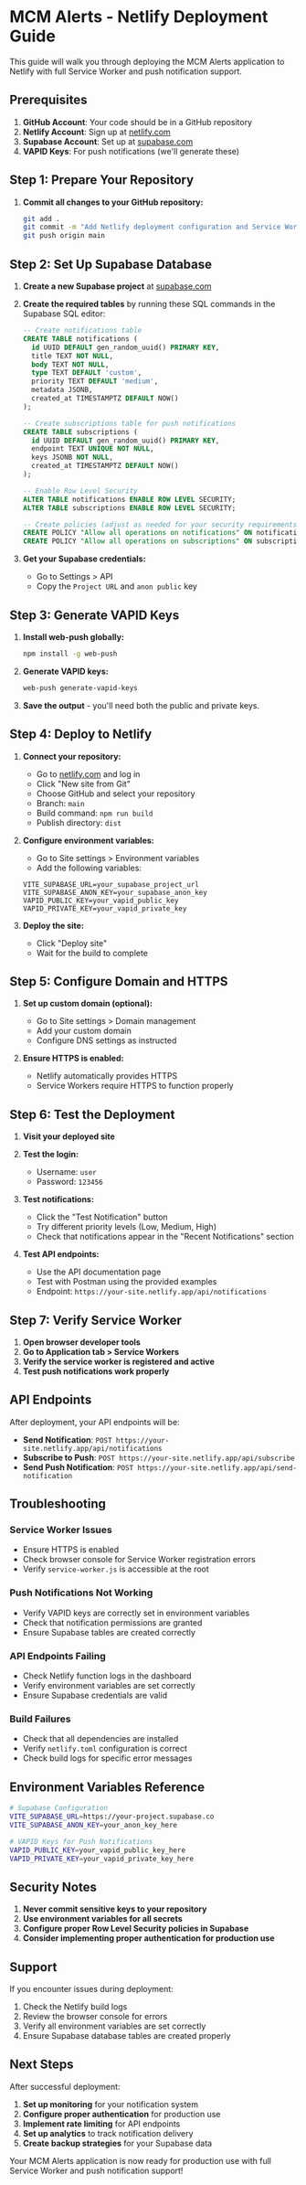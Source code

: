 # MCM Alerts - Netlify Deployment Guide

This guide will walk you through deploying the MCM Alerts application to Netlify with full Service Worker and push notification support.

## Prerequisites

1. **GitHub Account**: Your code should be in a GitHub repository
2. **Netlify Account**: Sign up at [netlify.com](https://netlify.com)
3. **Supabase Account**: Set up at [supabase.com](https://supabase.com)
4. **VAPID Keys**: For push notifications (we'll generate these)

## Step 1: Prepare Your Repository

1. **Commit all changes to your GitHub repository:**
   ```bash
   git add .
   git commit -m "Add Netlify deployment configuration and Service Worker support"
   git push origin main
   ```

## Step 2: Set Up Supabase Database

1. **Create a new Supabase project** at [supabase.com](https://supabase.com)

2. **Create the required tables** by running these SQL commands in the Supabase SQL editor:

   ```sql
   -- Create notifications table
   CREATE TABLE notifications (
     id UUID DEFAULT gen_random_uuid() PRIMARY KEY,
     title TEXT NOT NULL,
     body TEXT NOT NULL,
     type TEXT DEFAULT 'custom',
     priority TEXT DEFAULT 'medium',
     metadata JSONB,
     created_at TIMESTAMPTZ DEFAULT NOW()
   );

   -- Create subscriptions table for push notifications
   CREATE TABLE subscriptions (
     id UUID DEFAULT gen_random_uuid() PRIMARY KEY,
     endpoint TEXT UNIQUE NOT NULL,
     keys JSONB NOT NULL,
     created_at TIMESTAMPTZ DEFAULT NOW()
   );

   -- Enable Row Level Security
   ALTER TABLE notifications ENABLE ROW LEVEL SECURITY;
   ALTER TABLE subscriptions ENABLE ROW LEVEL SECURITY;

   -- Create policies (adjust as needed for your security requirements)
   CREATE POLICY "Allow all operations on notifications" ON notifications FOR ALL USING (true);
   CREATE POLICY "Allow all operations on subscriptions" ON subscriptions FOR ALL USING (true);
   ```

3. **Get your Supabase credentials:**
   - Go to Settings > API
   - Copy the `Project URL` and `anon public` key

## Step 3: Generate VAPID Keys

1. **Install web-push globally:**
   ```bash
   npm install -g web-push
   ```

2. **Generate VAPID keys:**
   ```bash
   web-push generate-vapid-keys
   ```

3. **Save the output** - you'll need both the public and private keys.

## Step 4: Deploy to Netlify

1. **Connect your repository:**
   - Go to [netlify.com](https://netlify.com) and log in
   - Click "New site from Git"
   - Choose GitHub and select your repository
   - Branch: `main`
   - Build command: `npm run build`
   - Publish directory: `dist`

2. **Configure environment variables:**
   - Go to Site settings > Environment variables
   - Add the following variables:

   ```
   VITE_SUPABASE_URL=your_supabase_project_url
   VITE_SUPABASE_ANON_KEY=your_supabase_anon_key
   VAPID_PUBLIC_KEY=your_vapid_public_key
   VAPID_PRIVATE_KEY=your_vapid_private_key
   ```

3. **Deploy the site:**
   - Click "Deploy site"
   - Wait for the build to complete

## Step 5: Configure Domain and HTTPS

1. **Set up custom domain (optional):**
   - Go to Site settings > Domain management
   - Add your custom domain
   - Configure DNS settings as instructed

2. **Ensure HTTPS is enabled:**
   - Netlify automatically provides HTTPS
   - Service Workers require HTTPS to function properly

## Step 6: Test the Deployment

1. **Visit your deployed site**
2. **Test the login:**
   - Username: `user`
   - Password: `123456`

3. **Test notifications:**
   - Click the "Test Notification" button
   - Try different priority levels (Low, Medium, High)
   - Check that notifications appear in the "Recent Notifications" section

4. **Test API endpoints:**
   - Use the API documentation page
   - Test with Postman using the provided examples
   - Endpoint: `https://your-site.netlify.app/api/notifications`

## Step 7: Verify Service Worker

1. **Open browser developer tools**
2. **Go to Application tab > Service Workers**
3. **Verify the service worker is registered and active**
4. **Test push notifications work properly**

## API Endpoints

After deployment, your API endpoints will be:

- **Send Notification**: `POST https://your-site.netlify.app/api/notifications`
- **Subscribe to Push**: `POST https://your-site.netlify.app/api/subscribe`
- **Send Push Notification**: `POST https://your-site.netlify.app/api/send-notification`

## Troubleshooting

### Service Worker Issues
- Ensure HTTPS is enabled
- Check browser console for Service Worker registration errors
- Verify `service-worker.js` is accessible at the root

### Push Notifications Not Working
- Verify VAPID keys are correctly set in environment variables
- Check that notification permissions are granted
- Ensure Supabase tables are created correctly

### API Endpoints Failing
- Check Netlify function logs in the dashboard
- Verify environment variables are set correctly
- Ensure Supabase credentials are valid

### Build Failures
- Check that all dependencies are installed
- Verify `netlify.toml` configuration is correct
- Check build logs for specific error messages

## Environment Variables Reference

```bash
# Supabase Configuration
VITE_SUPABASE_URL=https://your-project.supabase.co
VITE_SUPABASE_ANON_KEY=your_anon_key_here

# VAPID Keys for Push Notifications
VAPID_PUBLIC_KEY=your_vapid_public_key_here
VAPID_PRIVATE_KEY=your_vapid_private_key_here
```

## Security Notes

1. **Never commit sensitive keys to your repository**
2. **Use environment variables for all secrets**
3. **Configure proper Row Level Security policies in Supabase**
4. **Consider implementing proper authentication for production use**

## Support

If you encounter issues during deployment:

1. Check the Netlify build logs
2. Review the browser console for errors
3. Verify all environment variables are set correctly
4. Ensure Supabase database tables are created properly

## Next Steps

After successful deployment:

1. **Set up monitoring** for your notification system
2. **Configure proper authentication** for production use
3. **Implement rate limiting** for API endpoints
4. **Set up analytics** to track notification delivery
5. **Create backup strategies** for your Supabase data

Your MCM Alerts application is now ready for production use with full Service Worker and push notification support!